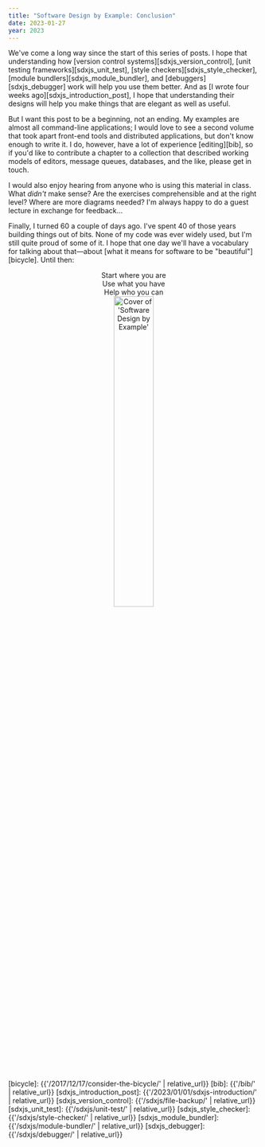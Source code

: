 ```yaml
---
title: "Software Design by Example: Conclusion"
date: 2023-01-27
year: 2023
---
```


We've come a long way since the start of this series of posts.
I hope that understanding how
[version control systems][sdxjs_version_control],
[unit testing frameworks][sdxjs_unit_test],
[style checkers][sdxjs_style_checker],
[module bundlers][sdxjs_module_bundler],
and [debuggers][sdxjs_debugger] work
will help you use them better.
And as [I wrote four weeks ago][sdxjs_introduction_post],
I hope that understanding their designs
will help you make things that are elegant as well as useful.

But I want this post to be a beginning, not an ending.
My examples are almost all command-line applications;
I would love to see a second volume that took apart front-end tools and distributed applications,
but don't know enough to write it.
I do,
however,
have a lot of experience [editing][bib],
so if you'd like to contribute a chapter to a collection that described
working models of editors, message queues, databases, and the like,
please get in touch.

I would also enjoy hearing from anyone who is using this material in class.
What *didn't* make sense?
Are the exercises comprehensible and at the right level?
Where are more diagrams needed?
I'm always happy to do a guest lecture in exchange for feedback…

Finally,
I turned 60 a couple of days ago.
I've spent 40 of those years building things out of bits.
None of my code was ever widely used,
but I'm still quite proud of some of it.
I hope that one day we'll have a vocabulary for talking about that—about
[what it means for software to be "beautiful"][bicycle].
Until then:

<div align="center">
  Start where you are
  <br/>
  Use what you have
  <br/>
  Help who you can
</div>

<div align="center">
  <img src="{{'/files/bib/sdxjs-cover.png' | relative_url}}" alt="Cover of 'Software Design by Example'" width="40%" />
</div>

[bicycle]: {{'/2017/12/17/consider-the-bicycle/' | relative_url}}
[bib]: {{'/bib/' | relative_url}}
[sdxjs_introduction_post]: {{'/2023/01/01/sdxjs-introduction/' | relative_url}}
[sdxjs_version_control]: {{'/sdxjs/file-backup/' | relative_url}}
[sdxjs_unit_test]: {{'/sdxjs/unit-test/' | relative_url}}
[sdxjs_style_checker]: {{'/sdxjs/style-checker/' | relative_url}}
[sdxjs_module_bundler]: {{'/sdxjs/module-bundler/' | relative_url}}
[sdxjs_debugger]: {{'/sdxjs/debugger/' | relative_url}}
